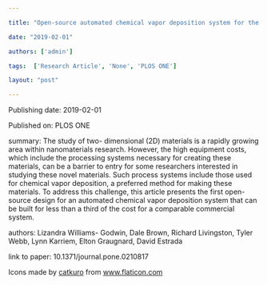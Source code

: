 ---
title: "Open-source automated chemical vapor deposition system for the production of two- dimensional nanomaterials"
date: "2019-02-01"
authors: ['admin']
tags:  ['Research Article', 'None', 'PLOS ONE']
layout: "post"
---
Publishing date: 2019-02-01

Published on: PLOS ONE

summary: The study of two- dimensional (2D) materials is a rapidly growing area within nanomaterials research. However, the high equipment costs, which include the processing systems necessary for creating these materials, can be a barrier to entry for some researchers interested in studying these novel materials. Such process systems include those used for chemical vapor deposition, a preferred method for making these materials. To address this challenge, this article presents the first open-source design for an automated chemical vapor deposition system that can be built for less than a third of the cost for a comparable commercial system. 

authors: Lizandra Williams- Godwin, Dale Brown, Richard Livingston, Tyler Webb, Lynn Karriem, Elton Graugnard, David Estrada

link to paper: 10.1371/journal.pone.0210817

Icons made by <a href="https://www.flaticon.com/free-icon/bookshelves_3576884" title="catkuro">catkuro</a> from <a href="https://www.flaticon.com/" title="Flaticon"> www.flaticon.com</a>